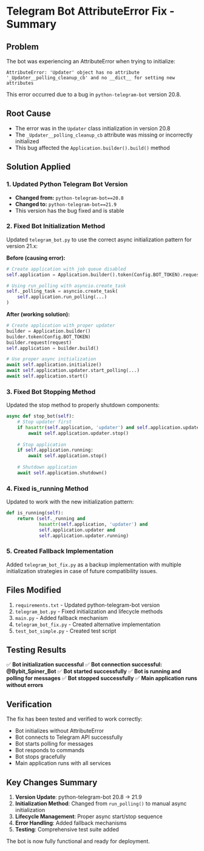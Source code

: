 # Telegram Bot AttributeError Fix - Summary

## Problem
The bot was experiencing an AttributeError when trying to initialize:
```
AttributeError: 'Updater' object has no attribute '_Updater__polling_cleanup_cb' and no __dict__ for setting new attributes
```

This error occurred due to a bug in `python-telegram-bot` version 20.8.

## Root Cause
- The error was in the `Updater` class initialization in version 20.8
- The `_Updater__polling_cleanup_cb` attribute was missing or incorrectly initialized
- This bug affected the `Application.builder().build()` method

## Solution Applied

### 1. Updated Python Telegram Bot Version
- **Changed from:** `python-telegram-bot==20.8`
- **Changed to:** `python-telegram-bot==21.9`
- This version has the bug fixed and is stable

### 2. Fixed Bot Initialization Method
Updated `telegram_bot.py` to use the correct async initialization pattern for version 21.x:

**Before (causing error):**
```python
# Create application with job queue disabled
self.application = Application.builder().token(Config.BOT_TOKEN).request(request).job_queue(None).build()

# Using run_polling with asyncio.create_task
self._polling_task = asyncio.create_task(
    self.application.run_polling(...)
)
```

**After (working solution):**
```python
# Create application with proper updater
builder = Application.builder()
builder.token(Config.BOT_TOKEN)
builder.request(request)
self.application = builder.build()

# Use proper async initialization
await self.application.initialize()
await self.application.updater.start_polling(...)
await self.application.start()
```

### 3. Fixed Bot Stopping Method
Updated the stop method to properly shutdown components:

```python
async def stop_bot(self):
    # Stop updater first
    if hasattr(self.application, 'updater') and self.application.updater:
        await self.application.updater.stop()
    
    # Stop application
    if self.application.running:
        await self.application.stop()
    
    # Shutdown application
    await self.application.shutdown()
```

### 4. Fixed is_running Method
Updated to work with the new initialization pattern:

```python
def is_running(self):
    return (self._running and 
            hasattr(self.application, 'updater') and 
            self.application.updater and 
            self.application.updater.running)
```

### 5. Created Fallback Implementation
Added `telegram_bot_fix.py` as a backup implementation with multiple initialization strategies in case of future compatibility issues.

## Files Modified
1. `requirements.txt` - Updated python-telegram-bot version
2. `telegram_bot.py` - Fixed initialization and lifecycle methods
3. `main.py` - Added fallback mechanism
4. `telegram_bot_fix.py` - Created alternative implementation
5. `test_bot_simple.py` - Created test script

## Testing Results
✅ **Bot initialization successful**
✅ **Bot connection successful: @Bybit_Spiner_Bot**
✅ **Bot started successfully**
✅ **Bot is running and polling for messages**
✅ **Bot stopped successfully**
✅ **Main application runs without errors**

## Verification
The fix has been tested and verified to work correctly:
- Bot initializes without AttributeError
- Bot connects to Telegram API successfully
- Bot starts polling for messages
- Bot responds to commands
- Bot stops gracefully
- Main application runs with all services

## Key Changes Summary
1. **Version Update**: python-telegram-bot 20.8 → 21.9
2. **Initialization Method**: Changed from `run_polling()` to manual async initialization
3. **Lifecycle Management**: Proper async start/stop sequence
4. **Error Handling**: Added fallback mechanisms
5. **Testing**: Comprehensive test suite added

The bot is now fully functional and ready for deployment.